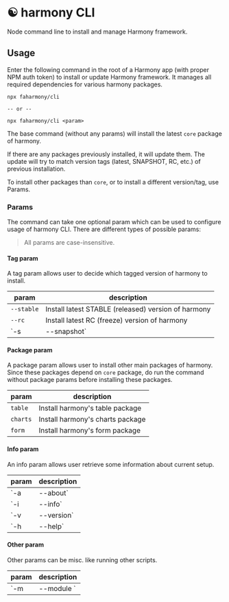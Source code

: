 # ☯️ harmony CLI

Node command line to install and manage Harmony framework.

## Usage

Enter the following command in the root of a Harmony app (with proper NPM auth token) to install or update Harmony framework. It manages all required dependencies for various harmony packages.

```
npx faharmony/cli

-- or --

npx faharmony/cli <param>
```

The base command (without any params) will install the latest `core` package of harmony.

If there are any packages previously installed, it will update them. The update will try to match version tags (latest, SNAPSHOT, RC, etc.) of previous installation.

To install other packages than `core`, or to install a different version/tag, use Params.

### Params

The command can take one optional param which can be used to configure usage of harmony CLI. There are different types of possible params:

> All params are case-insensitive.

#### Tag param

A tag param allows user to decide which tagged version of harmony to install.

| param             | description                                              |
| ----------------- | -------------------------------------------------------- |
| `--stable`        | Install latest STABLE (released) version of harmony      |
| `--rc`            | Install latest RC (freeze) version of harmony            |
| `-s | --snapshot` | Install latest SNAPSHOT (development) version of harmony |

#### Package param

A package param allows user to install other main packages of harmony. Since these packages depend on `core` package, do run the command without package params before installing these packages.

| param    | description                      |
| -------- | -------------------------------- |
| `table`  | Install harmony's table package  |
| `charts` | Install harmony's charts package |
| `form`   | Install harmony's form package   |

#### Info param

An info param allows user retrieve some information about current setup.

| param            | description                            |
| ---------------- | -------------------------------------- |
| `-a | --about`   | Read about harmony                     |
| `-i | --info`    | Display installed harmony packages     |
| `-v | --version` | Check installed version of harmony     |
| `-h | --help`    | Display help for harmony params (this) |

#### Other param

Other params can be misc. like running other scripts.

| param                        | description                                                                                                  |
| ---------------------------- | ------------------------------------------------------------------------------------------------------------ |
| `-m | --module <moduleName>` | Generate harmony module using plop. Requires "moduleName" as second param. Eg. `npx faharmony/cli -m sample` |
